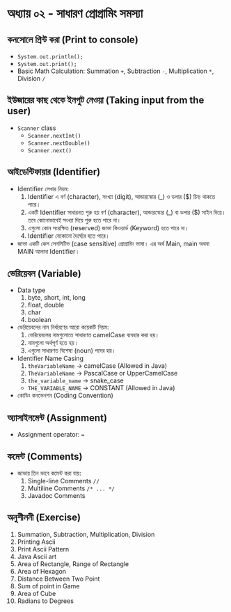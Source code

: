 # অধ্যায় ০২ - সাধারণ প্রোগ্রামিং সমস্যা

## কনসোলে প্রিন্ট করা (Print to console)

- `System.out.println();`
- `System.out.print();`
- Basic Math Calculation: Summation `+`, Subtraction `-`, Multiplication `*`, Division `/`

## ইউজারের কাছ থেকে ইনপুট নেওয়া (Taking input from the user)

- `Scanner` class
  - `Scanner.nextInt()`
  - `Scanner.nextDouble()`
  - `Scanner.next()`

## আইডেন্টিফায়ার (Identifier)

- Identifier লেখার নিয়ম:
  1. Identifier এ বর্ণ (character), সংখ্যা (digit), আন্ডারস্কোর (\_) ও ডলার ($) চিহ্ন থাকতে পারে।
  2. একটি Identifier সাধারনত শুরু হয় বর্ণ (character), আন্ডারস্কোর (\_) বা ডলার ($) সাইন দিয়ে। তবে কোনোভাবেই সংখ্যা দিয়ে শুরু হতে পারে না।
  3. এগুলো কোন সংরক্ষিত (reserved) জাভা কিওয়ার্ড (Keyword) হতে পারে না।
  4. Identifier যেকোনো দৈর্ঘ্যের হতে পারে।
- জাভা একটি কেস সেনসিটিভ (case sensitive) প্রোগ্রামিং ভাষা। এর অর্থ Main, main অথবা MAIN আলাদা Identifier।

## ভেরিয়েবল (Variable)

- Data type
  1. byte, short, int, long
  2. float, double
  3. char
  4. boolean
- ভেরিয়েবলের নাম নির্ধারণের আরো কয়েকটি নিয়ম:
  1. ভেরিয়েবলের নামগুলোতে সাধারণত camelCase ব্যবহার করা হয়।
  2. নামগুলো অর্থপূর্ণ হতে হয়।
  3. এগুলো সাধারণত বিশেষ্য (noun) পদের হয়।
- Identifier Name Casing
  1. `theVariableName` -> camelCase (Allowed in Java)
  2. `TheVariableName` -> PascalCase or UpperCamelCase
  3. `the_variable_name` -> snake_case
  - `THE_VARIABLE_NAME` -> CONSTANT (Allowed in Java)
- কোডিং কনভেনশন (Coding Convention)

## অ্যাসাইনমেন্ট (Assignment)

- Assignment operator: `=`

## কমেন্ট (Comments)

- জাভায় তিন ভাবে কমেন্ট করা যায়:
  1. Single-line Comments `//`
  2. Multiline Comments `/* ... */`
  3. Javadoc Comments

## অনুশীলনী (Exercise)

1. Summation, Subtraction, Multiplication, Division
2. Printing Ascii
3. Print Ascii Pattern
4. Java Ascii art
5. Area of Rectangle, Range of Rectangle
6. Area of Hexagon
7. Distance Between Two Point
8. Sum of point in Game
9. Area of Cube
10. Radians to Degrees
